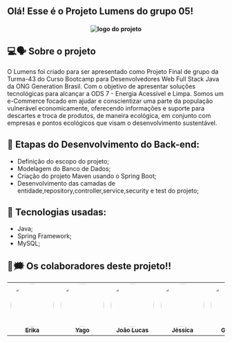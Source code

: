 ## Olá! Esse é o Projeto Lumens do grupo 05!

<h4 align="center">
<img align="center" alt="logo do projeto" src="https://media.discordapp.net/attachments/912136460294041681/932679854153953360/unknown.png"> 

## 💻🗣️ Sobre o projeto
O Lumens foi criado para ser apresentado como Projeto Final de grupo da Turma-43 do Curso Bootcamp para Desenvolvedores Web Full Stack Java da ONG Generation Brasil. Com o objetivo de apresentar soluções tecnológicas para alcançar a ODS 7 - Energia Acessível e Limpa.
Somos um e-Commerce focado em ajudar e conscientizar uma parte da população vulnerável economicamente, oferecendo informações e suporte para descartes e troca de produtos, de maneira ecológica, em conjunto com empresas e pontos ecológicos que visam  o desenvolvimento sustentável. 

## 🔧 Etapas do Desenvolvimento do Back-end:  
- Definição do escopo do projeto;
- Modelagem do Banco de Dados;
- Criação do projeto Maven usando o Spring Boot;
- Desenvolvimento das camadas de entidade,repository,controller,service,security e test do projeto;

## 🔧 Tecnologias usadas:
- Java;
- Spring Framework;
- MySQL;


## 👤🗯 Os colaboradores deste projeto!!
<table>
<tr>
<td align="center"><a href="https://github.com/esyamamoto"><img style="border-radius: 50%;" 
src="https://cdn.discordapp.com/attachments/912136460294041681/932660487395631154/eu.jpg" width="100px;" alt=""/><br /><sub><b>Erika </b></sub></a><br /><a 
href="https://github.com/esyamamoto" title="GitHub Erika"></a></td> </a></td><td align="center"><a href="https://github.com/Yagocoelho"><img style="border-radius: 50%;" 
src="https://cdn.discordapp.com/attachments/912136460294041681/932660487970238464/yago.jpg" width="100px;" alt=""/><br /><sub><b>Yago</b></sub></a><br /><a href="https://github.com/Yagocoelho" 
title="GitHub Yago"</a></td><td align="center"><a 
href="https://github.com/LuukasOo"><img style="border-radius: 50%;" 
src="https://cdn.discordapp.com/attachments/912136460294041681/932660995854303262/jao.jpg" 
width="100px;" alt=""/><br /><sub><b>João Lucas</b></sub></a><br /><a
href="https://github.com/LuukasOo" title="GitHub João Lucas"></a></td> <td align="center"><a 
href="https://github.com/JessicaPersou"><img style="border-radius: 50%;" 
src="https://cdn.discordapp.com/attachments/912136460294041681/932681028017991690/ppp.png" width="100px;" alt=""/><br /><sub><b>Jéssica</b></sub></a><br /><a 
href="https://github.com/JessicaPersou" title="GitHub Jéssica"></a></td> <td align="center"><a href="https://github.com/gtamie"><img style="border-radius: 50%;" 
src="https://cdn.discordapp.com/attachments/912136460294041681/938493819312291940/giu.png" width="100px;" alt=""/><br /><sub><b>Giuliana</b></sub></a><br /><a 
href="https://https://github.com/gtamie" title="GitHub Giuliana"></a></td>

